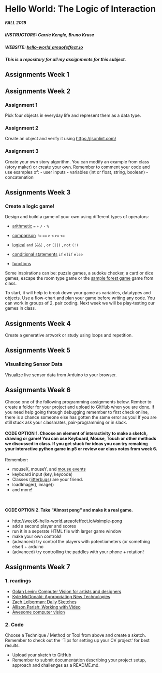 # Hello World: The Logic of Interaction

##### FALL 2019

##### INSTRUCTORS: Carrie Kengle, Bruno Kruse

##### WEBSITE: [hello-world.areaofeffect.io](http://hello-world.areaofeffect.io/)

##### This is a repository for all my assignments for this subject.



## Assignments Week 1



## Assignments Week 2

### Assignment 1
Pick four objects in everyday life and represent them as a data type.

### Assignment 2
Create an object and verify it using https://jsonlint.com/

### Assignment 3
Create your own story algorithm. You can modify an example from class (story maker) or create your own. Remember to comment your code and use examples of:
	- user inputs
	- variables (int or float, string, boolean)
	- concatenation



## Assignments Week 3

### Create a logic game!

Design and build a game of your own using different types of operators:

- [arithmetic](http://hello-world.areaofeffect.io/week3/slides/#8) ```=``` ```+``` ```/``` ```-``` ```%```

- [comparison](http://hello-world.areaofeffect.io/week3/slides/#13) ```!=``` ```==``` ```>``` ```<``` ```>=``` ```<=```

- [logical](http://hello-world.areaofeffect.io/week3/slides/#16) ```and``` ```(&&)``` , ```or``` ```(||)``` , ```not``` ```(!)```

- [conditional statements](http://hello-world.areaofeffect.io/week3/slides/#23) ```if``` ```elif``` ```else```

- [functions](http://hello-world.areaofeffect.io/week3/slides/#29)

Some inspirations can be: puzzle games, a sudoku checker, a card or dice games, escape the room type game or the [sample forest game](https://github.com/areaofeffect/hello-world/tree/master/week3/examples) game from class.

To start, it will help to break down your game as variables, datatypes and objects. Use a flow-chart and plan your game before writing any code. You can work in groups of 2, pair coding. Next week we will be play-testing our games in class.



## Assignments Week 4

Create a generative artwork or study using loops and repetition.



## Assignments Week 5

### Visualizing Sensor Data
Visualize live sensor data from Arduino to your browser.



## Assignments Week 6

Choose one of the following programming assignments below. Rember to create a folder for your project and upload to GitHub when you are done. If you need help going through debugging remember to first check online, there is a chance someone else has gotten the same error as you! If you are still stuck ask your classmates, pair-programming or in slack.

#### CODE OPTION 1. Choose an element of interactivity to make a sketch, drawing or game! You can use Keyboard, Mouse, Touch or other methods we discussed in class. If you get stuck for ideas you can try remaking your interactive python game in p5 or review our class notes from week 6. 

Remember:

- mouseX, mouseY, and [mouse events](http://week6-hello-world.areaofeffect.io/#simple-drawing)
- keyboard input (key, keycode)
- Classes ([jitterbugs](https://gist.github.com/brunokruse/fcd85f3ec8c1da3f2b6759d152360611)) are your friend.
- loadImage(), image()
- and more!

<br/>

#### CODE OPTION 2. Take "Almost pong" and make it a real game.

- http://week6-hello-world.areaofeffect.io/#simple-pong
- add a second player and scores
- run it in a seperate HTML file with larger game window
- make your own controls!
- (advanced) try control the players with potentiometers (or something else!) + arduino
- (advanced) try controlling the paddles with your phone + rotation!



## Assignments Week 7

### 1. readings
- [Golan Levin: Computer Vision for artists and designers](http://www.flong.com/texts/essays/essay_cvad/)
- [Kyle McDonald: Appropriating New Technologies](https://github.com/kylemcdonald/AppropriatingNewTechnologies/wiki/Week-2)
- [Zach Leiberman: Daily Sketches](https://medium.com/@zachlieberman/daily-sketches-2016-28586d8f008e)
- [Allison Parish: Working with Video](http://creative-coding.decontextualize.com/video/)
- [Awesome computer vision](https://github.com/jbhuang0604/awesome-computer-vision)

### 2. Code
Choose a Technique / Method or Tool from above and create a sketch. Remember to check out the 'Tips for setting up your CV project' for best results.

- Upload your sketch to GitHub
- Remember to submit documentation describing your project setup, approach and challenges as a README.md.


